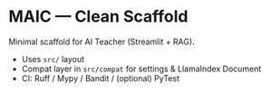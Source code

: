 # MAIC — Clean Scaffold

Minimal scaffold for AI Teacher (Streamlit + RAG).

- Uses `src/` layout
- Compat layer in `src/compat` for settings & LlamaIndex Document
- CI: Ruff / Mypy / Bandit / (optional) PyTest
